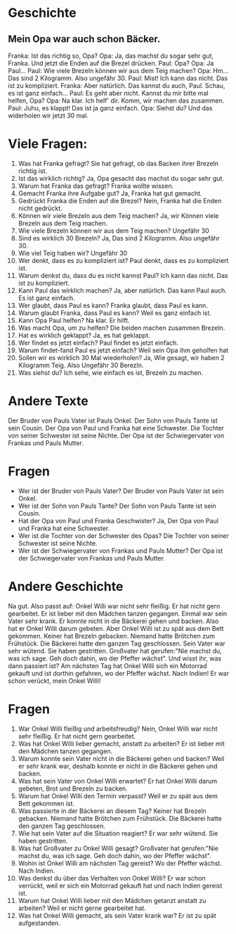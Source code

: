 # Geschichte

## Mein Opa war auch schon Bäcker.

Franka: Ist das richtig so, Opa?
Opa: Ja, das machst du sogar sehr gut, Franka. Und jetzt die Enden auf die Brezel drücken.
Paul: Opa?
Opa: Ja Paul...
Paul: Wie viele Brezeln können wir aus dem Teig machen?
Opa: Hm... Das sind 2 Kilogramm. Also ungefähr 30.
Paul: Mist! Ich kann das nicht. Das ist zu kompliziert.
Franka: Aber natürlich. Das kannst du auch, Paul. Schau, es ist ganz einfach...
Paul: Es geht aber nicht. Kannst du mir bitte mal helfen, Opa?
Opa: Na klar. Ich helf' dir. Komm, wir machen das zusammen.
Paul: Juhu, es klappt! Das ist ja ganz einfach.
Opa: Siehst du? Und das widerholen wir jetzt 30 mal.

# Viele Fragen:

1. Was hat Franka gefragt? Sie hat gefragt, ob das Backen ihrer Brezeln richtig ist.
2. Ist das wirklich richtig? Ja, Opa gesacht das machst du sogar sehr gut.
3. Warum hat Franka das gefragt? Franka wollte wissen.
4. Gemacht Franka ihre Aufgabe gut? Ja, Franka hat gut gemacht.
5. Gedrückt Franka die Enden auf die Brezel? Nein, Franka hat die Enden nicht gedrückt.
6. Können wir viele Brezeln aus dem Teig machen? Ja, wir Können viele Brezeln aus dem Teig machen.
7. Wie viele Brezeln können wir aus dem Teig machen? Ungefähr 30
8. Sind es wirklich 30 Brezeln? Ja, Das sind 2 Kilogramm. Also ungefähr 30.
9. Wie viel Teig haben wir? Ungefähr 30
10. Wer denkt, dass es zu kompliziert ist? Paul denkt, dass es zu kompliziert ist.
11. Warum denkst du, dass du es nicht kannst Paul? Ich kann das nicht. Das ist zu kompliziert.
12. Kann Paul das wirklich machen? Ja, aber natürlich. Das kann Paul auch. Es ist ganz einfach.
13. Wer glaubt, dass Paul es kann? Franka glaubt, dass Paul es kann.
14. Warum glaubt Franka, dass Paul es kann? Weil es ganz einfach ist.
15. Kann Opa Paul helfen? Na klar. Er hilft.
16. Was macht Opa, um zu helfen? Die beiden machen zusammen Brezeln.
17. Hat es wirklich geklappt? Ja, es hat geklappt.
18. Wer findet es jetzt einfach? Paul findet es jetzt einfach.
19. Warum findet-fand Paul es jetzt einfach? Weil sein Opa ihm geholfen hat
20. Sollen wir es wirklich 30 Mal wiederholen? Ja, Wie gesagt, wir haben 2 Kilogramm Teig. Also Ungefähr 30 Berezln.
21. Was siehst du? Ich sehe, wie einfach es ist, Brezeln zu machen.

# Andere Texte

Der Bruder von Pauls Vater ist Pauls Onkel.
Der Sohn von Pauls Tante ist sein Cousin.
Der Opa von Paul und Franka hat eine Schwester. Die Tochter von seiner Schwester ist seine Nichte.
Der Opa ist der Schwiegervater von Frankas und Pauls Mutter.

# Fragen

- Wer ist der Bruder von Pauls Vater? Der Bruder von Pauls Vater ist sein Onkel.
- Wer ist der Sohn von Pauls Tante? Der Sohn von Pauls Tante ist sein Cousin.
- Hat der Opa von Paul und Franka Geschwister? Ja, Der Opa von Paul und Franka hat eine Schwester.
- Wer ist die Tochter von der Schwester des Opas? Die Tochter von seiner Schwester ist seine Nichte.
- Wer ist der Schwiegervater von Frankas und Pauls Mutter? Der Opa ist der Schwiegervater von Frankas und Pauls Mutter.

# Andere Geschichte

Na gut. Also passt auf: Onkel Willi war nicht sehr fleißig. Er hat nicht gern gearbeitet. Er ist lieber mit den Mädchen tanzen gegangen. Einmal war sein Vater sehr krank. Er konnte nicht in die Bäckerei gehen und backen. Also hat er Onkel Willi darum gebeten. Aber Onkel Willi ist zu spät aus dem Bett gekommen. Keiner hat Brezeln gebacken. Niemand hatte Brötchen zum Frühstück. Die Bäckerei hatte den ganzen Tag geschlossen. Sein Vater war sehr wütend. Sie haben gestritten. Großvater hat gerufen:"Nie machst du, was ich sage. Geh doch dahin, wo der Pfeffer wächst". Und wisst ihr, was dann passiert ist? Am nächsten Tag hat Onkel Willi sich ein Motorrad gekauft und ist dorthin gefahren, wo der Pfeffer wächst. Nach Indien! Er war schon verückt, mein Onkel Willi!

# Fragen

1. War Onkel Willi fleißig und arbeitsfreudig? Nein, Onkel Willi war nicht sehr fleißig. Er hat nicht gern gearbeitet.
2. Was hat Onkel Willi lieber gemacht, anstatt zu arbeiten? Er ist lieber mit den Mädchen tanzen gegangen.
3. Warum konnte sein Vater nicht in die Bäckerei gehen und backen? Weil er sehr krank war, deshalb konnte er nicht in die Bäckerei gehen und backen.
4. Was hat sein Vater von Onkel Willi erwartet? Er hat Onkel Willi darum gebeten, Brot und Brezeln zu backen.
5. Warum hat Onkel Willi den Termin verpasst? Weil er zu spät aus dem Bett gekommen ist.
6. Was passierte in der Bäckerei an diesem Tag? Keiner hat Brezeln gebacken. Niemand hatte Brötchen zum Frühstück. Die Bäckerei hatte den ganzen Tag geschlossen.
7. Wie hat sein Vater auf die Situation reagiert? Er war sehr wütend. Sie haben gestritten.
8. Was hat Großvater zu Onkel Willi gesagt? Großvater hat gerufen:"Nie machst du, was ich sage. Geh doch dahin, wo der Pfeffer wächst".
9. Wohin ist Onkel Willi am nächsten Tag gereist? Wo der Pfeffer wächst. Nach Indien.
10. Was denkst du über das Verhalten von Onkel Willi? Er war schon verrückt, weil er sich ein Motorrad gekauft hat und nach Indien gereist ist.
11. Warum hat Onkel Willi lieber mit den Mädchen getanzt anstatt zu arbeiten? Weil er nicht gerne gearbeitet hat.
12. Was hat Onkel Willi gemacht, als sein Vater krank war? Er ist zu spät aufgestanden.

